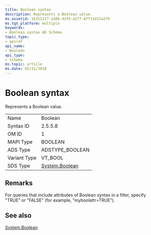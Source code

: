 ```yaml
---
title: Boolean syntax
description: Represents a Boolean value.
ms.assetid: 16251217-1489-42fd-a27f-87f15d13a279
ms.tgt_platform: multiple
keywords:
- Boolean syntax AD Schema
topic_type:
- apiref
api_name:
- Boolean
api_type:
- Schema
ms.topic: article
ms.date: 05/31/2018
---
```


# Boolean syntax

Represents a Boolean value.



|              |                                                                          |
|--------------|--------------------------------------------------------------------------|
| Name         | Boolean                                                                  |
| Syntax ID    | 2.5.5.8                                                                  |
| OM ID        | 1                                                                        |
| MAPI Type    | BOOLEAN                                                                  |
| ADS Type     | ADSTYPE\_BOOLEAN                                                         |
| Variant Type | VT\_BOOL                                                                 |
| SDS Type     | [System.Boolean](https://docs.microsoft.com/dotnet/api/system.boolean?redirectedfrom=MSDN) |



## Remarks

For queries that include attributes of Boolean syntax in a filter, specify "TRUE" or "FALSE" (for example, "myboolattr=TRUE").

## See also

<dl> <dt>

[System.Boolean](https://docs.microsoft.com/dotnet/api/system.boolean?redirectedfrom=MSDN)
</dt> </dl>

 

 




